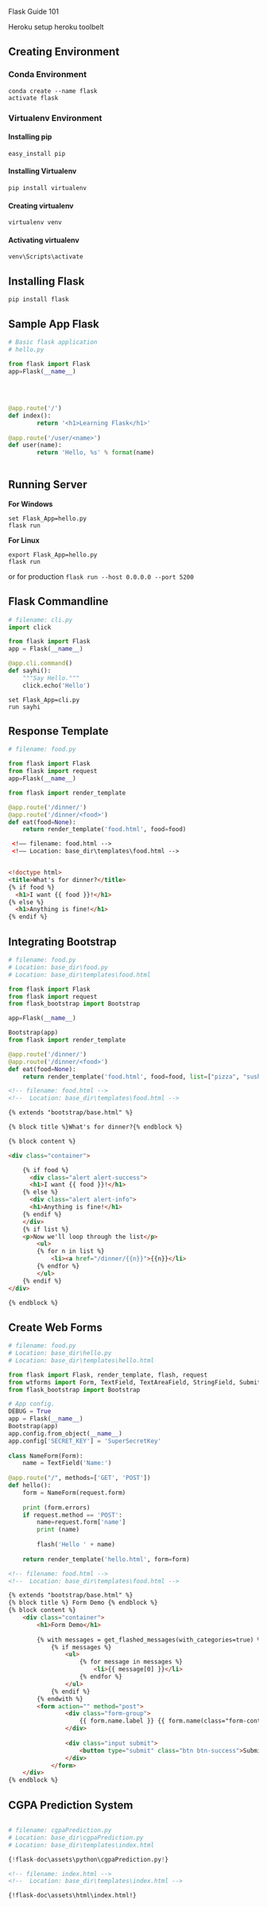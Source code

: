 Flask Guide 101


Heroku setup
heroku toolbelt

## Creating Environment

### Conda Environment 
```commandline
conda create --name flask
activate flask
```


### Virtualenv Environment


#### Installing pip
`easy_install pip`

#### Installing Virtualenv
`pip install virtualenv`

#### Creating virtualenv
`virtualenv venv`

#### Activating virtualenv
`venv\Scripts\activate`


## Installing Flask

```commandline
pip install flask
```


## Sample App Flask

```python
# Basic flask application 
# hello.py

from flask import Flask
app=Flask(__name__)
 
 
 
 
@app.route('/')
def index():
        return '<h1>Learning Flask</h1>'
 
@app.route('/user/<name>')
def user(name):
        return 'Hello, %s' % format(name)
 


```


## Running Server

**For Windows**

```commandline
set Flask_App=hello.py
flask run
```

**For Linux**

```commandline
export Flask_App=hello.py
flask run
```

or for production
`flask run --host 0.0.0.0 --port 5200`


## Flask Commandline

```python
# filename: cli.py
import click

from flask import Flask
app = Flask(__name__)

@app.cli.command()
def sayhi():
    """Say Hello."""
    click.echo('Hello')

```


```commandline
set Flask_App=cli.py
run sayhi

```


##  Response Template

```python
# filename: food.py

from flask import Flask
from flask import request
app=Flask(__name__)

from flask import render_template

@app.route('/dinner/')
@app.route('/dinner/<food>')
def eat(food=None):
    return render_template('food.html', food=food)

```

```html
 <!–– filename: food.html -->
 <!–– Location: base_dir\templates\food.html -->


<!doctype html>
<title>What's for dinner?</title>
{% if food %}
  <h1>I want {{ food }}!</h1>
{% else %}
  <h1>Anything is fine!</h1>
{% endif %}

```

## Integrating Bootstrap

```python
# filename: food.py
# Location: base_dir\food.py
# Location: base_dir\templates\food.html

from flask import Flask
from flask import request
from flask_bootstrap import Bootstrap

app=Flask(__name__)

Bootstrap(app)
from flask import render_template

@app.route('/dinner/')
@app.route('/dinner/<food>')
def eat(food=None):
    return render_template('food.html', food=food, list=["pizza", "sushi", "quinoa"])
```




```html
<!-- filename: food.html -->
<!--  Location: base_dir\templates\food.html -->

{% extends "bootstrap/base.html" %}

{% block title %}What's for dinner?{% endblock %}

{% block content %}

<div class="container">

	{% if food %}
 	  <div class="alert alert-success">
  	  <h1>I want {{ food }}!</h1>
	{% else %}
	  <div class="alert alert-info">
	  <h1>Anything is fine!</h1>
	{% endif %}
	</div>
	{% if list %}
	<p>Now we'll loop through the list</p>
		<ul>
		{% for n in list %}
			<li><a href="/dinner/{{n}}">{{n}}</li>
		{% endfor %}
		</ul>
	{% endif %}
</div>

{% endblock %}

```

## Create Web Forms



```python
# filename: food.py
# Location: base_dir\hello.py
# Location: base_dir\templates\hello.html

from flask import Flask, render_template, flash, request
from wtforms import Form, TextField, TextAreaField, StringField, SubmitField
from flask_bootstrap import Bootstrap

# App config.
DEBUG = True
app = Flask(__name__)
Bootstrap(app)
app.config.from_object(__name__)
app.config['SECRET_KEY'] = 'SuperSecretKey'
 
class NameForm(Form):
    name = TextField('Name:')
 
@app.route("/", methods=['GET', 'POST'])
def hello():
    form = NameForm(request.form)
 
    print (form.errors)
    if request.method == 'POST':
        name=request.form['name']
        print (name)
 
        flash('Hello ' + name)
         
    return render_template('hello.html', form=form)


```



```html
<!-- filename: food.html -->
<!--  Location: base_dir\templates\food.html -->

{% extends "bootstrap/base.html" %}
{% block title %} Form Demo {% endblock %}
{% block content %}
    <div class="container">
        <h1>Form Demo</h1>
    
        {% with messages = get_flashed_messages(with_categories=true) %}
            {% if messages %}
                <ul>
                    {% for message in messages %}
                        <li>{{ message[0] }}</li>
                    {% endfor %}
                </ul>
            {% endif %}
        {% endwith %}
        <form action="" method="post">
                <div class="form-group">
                    {{ form.name.label }} {{ form.name(class="form-control",placeholder="What's your name?") }}
                </div>
     
                <div class="input submit">
                    <button type="submit" class="btn btn-success">Submit</button>
                </div>
            </form>
    </div>
{% endblock %}

```

## CGPA Prediction System


``` python tab="cgpaPrediction.py"

# filename: cgpaPrediction.py
# Location: base_dir\cgpaPrediction.py
# Location: base_dir\templates\index.html

{!flask-doc\assets\python\cgpaPrediction.py!}

```

``` html tab="index.html"
<!-- filename: index.html -->
<!--  Location: base_dir\templates\index.html -->

{!flask-doc\assets\html\index.html!}

```



